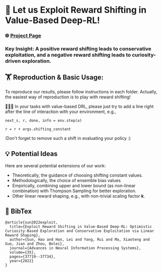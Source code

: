 # 🚀 Let us Exploit Reward Shifting in Value-Based Deep-RL!

### 🌐 [Project Page](https://sites.google.com/view/rewardshaping)

### Key Insight: A positive reward shifting leads to conservative exploitation, and a negative reward shifting leads to curiosity-driven exploration.


## 🏋️ Reproduction & Basic Usage: 

To reproduce our results, please follow instructions in each folder. 
Actually, the easiest way of reproduction is to play with reward shifting!

🧑🏻‍💻 In your tasks with value-based DRL, please just try to add a line right after the line of interaction with your environment, e.g., 

```next_s, r, done, info = env.step(a)```

```r = r + args.shifting_constant```

❕Don't forget to remove such a shift in evaluating your policy :) 

## 💡 Potential Ideas 


Here are several potential extensions of our work:
- Theoretically, the guidance of choosing shifting constant values.
- Methodologically, the choice of ensemble bias values
- Empirically, combining upper and lower bound (as non-linear combination) with Thompson Sampling for better exploration.
- Other linear reward shaping, e.g., with non-trivial scaling factor **k**.

## 📝 BibTex

```
@article{sun2022exploit,
  title={Exploit Reward Shifting in Value-Based Deep-RL: Optimistic Curiosity-Based Exploration and Conservative Exploitation via Linear Reward Shaping},
  author={Sun, Hao and Han, Lei and Yang, Rui and Ma, Xiaoteng and Guo, Jian and Zhou, Bolei},
  journal={Advances in Neural Information Processing Systems},
  volume={35},
  pages={37719--37734},
  year={2022}
}
